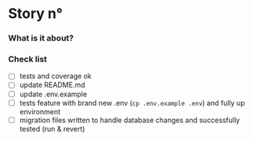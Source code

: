 # Story n° <number>

### What is it about?

<description>

### Check list

- [ ] tests and coverage ok
- [ ] update README.md
- [ ] update .env.example
- [ ] tests feature with brand new .env (`cp .env.example .env`) and fully up environment
- [ ] migration files written to handle database changes and successfully tested (run & revert)
